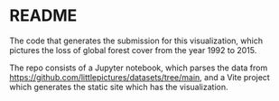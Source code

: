 # README

The code that generates the submission for this visualization, which pictures
the loss of global forest cover from the year 1992 to 2015.

The repo consists of a Jupyter notebook, which parses the data from 
https://github.com/littlepictures/datasets/tree/main, and a Vite project which
generates the static site which has the visualization.
